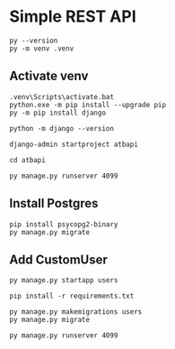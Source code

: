 # Simple REST API
```
py --version
py -m venv .venv
```

## Activate venv
```
.venv\Scripts\activate.bat
python.exe -m pip install --upgrade pip
py -m pip install django

python -m django --version

django-admin startproject atbapi

cd atbapi

py manage.py runserver 4099

```

## Install Postgres
```
pip install psycopg2-binary
py manage.py migrate
```

## Add CustomUser
```
py manage.py startapp users

pip install -r requirements.txt

py manage.py makemigrations users
py manage.py migrate

py manage.py runserver 4099
```